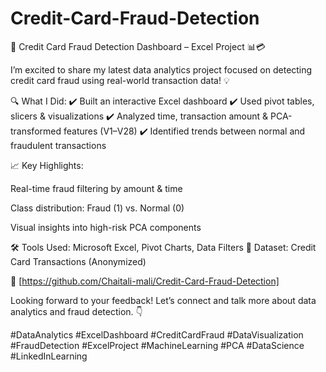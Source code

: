 # Credit-Card-Fraud-Detection
🚨 Credit Card Fraud Detection Dashboard – Excel Project 📊💳

I’m excited to share my latest data analytics project focused on detecting credit card fraud using real-world transaction data! 💡

🔍 What I Did:
✔️ Built an interactive Excel dashboard
✔️ Used pivot tables, slicers & visualizations
✔️ Analyzed time, transaction amount & PCA-transformed features (V1–V28)
✔️ Identified trends between normal and fraudulent transactions

📈 Key Highlights:

Real-time fraud filtering by amount & time

Class distribution: Fraud (1) vs. Normal (0)

Visual insights into high-risk PCA components

🛠️ Tools Used: Microsoft Excel, Pivot Charts, Data Filters
📁 Dataset: Credit Card Transactions (Anonymized)

🔗 [https://github.com/Chaitali-mali/Credit-Card-Fraud-Detection]

Looking forward to your feedback! Let’s connect and talk more about data analytics and fraud detection. 👇

#DataAnalytics #ExcelDashboard #CreditCardFraud #DataVisualization #FraudDetection #ExcelProject #MachineLearning #PCA #DataScience #LinkedInLearning

